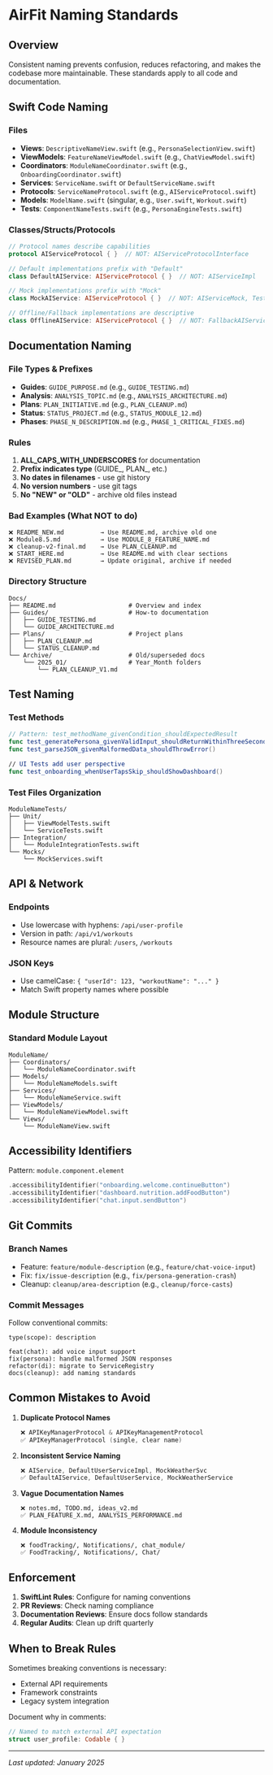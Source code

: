 # AirFit Naming Standards

## Overview
Consistent naming prevents confusion, reduces refactoring, and makes the codebase more maintainable. These standards apply to all code and documentation.

## Swift Code Naming

### Files
- **Views**: `DescriptiveNameView.swift` (e.g., `PersonaSelectionView.swift`)
- **ViewModels**: `FeatureNameViewModel.swift` (e.g., `ChatViewModel.swift`)
- **Coordinators**: `ModuleNameCoordinator.swift` (e.g., `OnboardingCoordinator.swift`)
- **Services**: `ServiceName.swift` or `DefaultServiceName.swift`
- **Protocols**: `ServiceNameProtocol.swift` (e.g., `AIServiceProtocol.swift`)
- **Models**: `ModelName.swift` (singular, e.g., `User.swift`, `Workout.swift`)
- **Tests**: `ComponentNameTests.swift` (e.g., `PersonaEngineTests.swift`)

### Classes/Structs/Protocols
```swift
// Protocol names describe capabilities
protocol AIServiceProtocol { }  // NOT: AIServiceProtocolInterface

// Default implementations prefix with "Default"
class DefaultAIService: AIServiceProtocol { }  // NOT: AIServiceImpl

// Mock implementations prefix with "Mock"
class MockAIService: AIServiceProtocol { }  // NOT: AIServiceMock, TestAIService

// Offline/Fallback implementations are descriptive
class OfflineAIService: AIServiceProtocol { }  // NOT: FallbackAIService
```

## Documentation Naming

### File Types & Prefixes
- **Guides**: `GUIDE_PURPOSE.md` (e.g., `GUIDE_TESTING.md`)
- **Analysis**: `ANALYSIS_TOPIC.md` (e.g., `ANALYSIS_ARCHITECTURE.md`)
- **Plans**: `PLAN_INITIATIVE.md` (e.g., `PLAN_CLEANUP.md`)
- **Status**: `STATUS_PROJECT.md` (e.g., `STATUS_MODULE_12.md`)
- **Phases**: `PHASE_N_DESCRIPTION.md` (e.g., `PHASE_1_CRITICAL_FIXES.md`)

### Rules
1. **ALL_CAPS_WITH_UNDERSCORES** for documentation
2. **Prefix indicates type** (GUIDE_, PLAN_, etc.)
3. **No dates in filenames** - use git history
4. **No version numbers** - use git tags
5. **No "NEW" or "OLD"** - archive old files instead

### Bad Examples (What NOT to do)
```
❌ README_NEW.md          → Use README.md, archive old one
❌ Module8.5.md           → Use MODULE_8_FEATURE_NAME.md
❌ cleanup-v2-final.md    → Use PLAN_CLEANUP.md
❌ START_HERE.md          → Use README.md with clear sections
❌ REVISED_PLAN.md        → Update original, archive if needed
```

### Directory Structure
```
Docs/
├── README.md                    # Overview and index
├── Guides/                      # How-to documentation
│   ├── GUIDE_TESTING.md
│   └── GUIDE_ARCHITECTURE.md
├── Plans/                       # Project plans
│   ├── PLAN_CLEANUP.md
│   └── STATUS_CLEANUP.md
└── Archive/                     # Old/superseded docs
    └── 2025_01/                 # Year_Month folders
        └── PLAN_CLEANUP_V1.md
```

## Test Naming

### Test Methods
```swift
// Pattern: test_methodName_givenCondition_shouldExpectedResult
func test_generatePersona_givenValidInput_shouldReturnWithinThreeSeconds()
func test_parseJSON_givenMalformedData_shouldThrowError()

// UI Tests add user perspective
func test_onboarding_whenUserTapsSkip_shouldShowDashboard()
```

### Test Files Organization
```
ModuleNameTests/
├── Unit/
│   ├── ViewModelTests.swift
│   └── ServiceTests.swift
├── Integration/
│   └── ModuleIntegrationTests.swift
└── Mocks/
    └── MockServices.swift
```

## API & Network

### Endpoints
- Use lowercase with hyphens: `/api/user-profile`
- Version in path: `/api/v1/workouts`
- Resource names are plural: `/users`, `/workouts`

### JSON Keys
- Use camelCase: `{ "userId": 123, "workoutName": "..." }`
- Match Swift property names where possible

## Module Structure

### Standard Module Layout
```
ModuleName/
├── Coordinators/
│   └── ModuleNameCoordinator.swift
├── Models/
│   └── ModuleNameModels.swift
├── Services/
│   └── ModuleNameService.swift
├── ViewModels/
│   └── ModuleNameViewModel.swift
└── Views/
    └── ModuleNameView.swift
```

## Accessibility Identifiers

Pattern: `module.component.element`
```swift
.accessibilityIdentifier("onboarding.welcome.continueButton")
.accessibilityIdentifier("dashboard.nutrition.addFoodButton")
.accessibilityIdentifier("chat.input.sendButton")
```

## Git Commits

### Branch Names
- Feature: `feature/module-description` (e.g., `feature/chat-voice-input`)
- Fix: `fix/issue-description` (e.g., `fix/persona-generation-crash`)
- Cleanup: `cleanup/area-description` (e.g., `cleanup/force-casts`)

### Commit Messages
Follow conventional commits:
```
type(scope): description

feat(chat): add voice input support
fix(persona): handle malformed JSON responses
refactor(di): migrate to ServiceRegistry
docs(cleanup): add naming standards
```

## Common Mistakes to Avoid

1. **Duplicate Protocol Names**
   ```swift
   ❌ APIKeyManagerProtocol & APIKeyManagementProtocol
   ✅ APIKeyManagerProtocol (single, clear name)
   ```

2. **Inconsistent Service Naming**
   ```swift
   ❌ AIService, DefaultUserServiceImpl, MockWeatherSvc
   ✅ DefaultAIService, DefaultUserService, MockWeatherService
   ```

3. **Vague Documentation Names**
   ```
   ❌ notes.md, TODO.md, ideas_v2.md
   ✅ PLAN_FEATURE_X.md, ANALYSIS_PERFORMANCE.md
   ```

4. **Module Inconsistency**
   ```
   ❌ foodTracking/, Notifications/, chat_module/
   ✅ FoodTracking/, Notifications/, Chat/
   ```

## Enforcement

1. **SwiftLint Rules**: Configure for naming conventions
2. **PR Reviews**: Check naming compliance
3. **Documentation Reviews**: Ensure docs follow standards
4. **Regular Audits**: Clean up drift quarterly

## When to Break Rules

Sometimes breaking conventions is necessary:
- External API requirements
- Framework constraints
- Legacy system integration

Document why in comments:
```swift
// Named to match external API expectation
struct user_profile: Codable { }
```

---
*Last updated: January 2025*